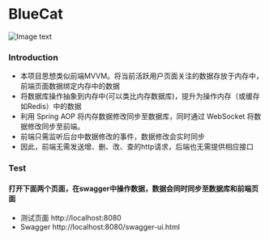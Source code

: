 # BlueCat
![Image text](https://github.com/IdeaUniverse/bluecat/src/main/resources/static/bluecat.png)
### Introduction

* 本项目思想类似前端MVVM。将当前活跃用户页面关注的数据存放于内存中，前端页面数据绑定内存中的数据
* 将数据库操作抽象到内存中(可以类比内存数据库)，提升为操作内存（或缓存如Redis）中的数据 
* 利用 Spring AOP 将内存数据修改同步至数据库，同时通过 WebSocket 将数据修改同步至前端。
* 前端只需监听后台中数据修改的事件，数据修改会实时同步
* 因此，前端无需发送增、删、改、查的http请求，后端也无需提供相应接口

### Test
#### 打开下面两个页面，在swagger中操作数据，数据会同时同步至数据库和前端页面
* 测试页面 http://localhost:8080
* Swagger http://localhost:8080/swagger-ui.html